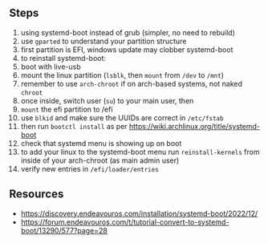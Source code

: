 ## Steps

1. using systemd-boot instead of grub (simpler, no need to rebuild)
2. use `gparted` to understand your partition structure
3. first partition is EFI, windows update may clobber systemd-boot
4. to reinstall systemd-boot:
5. boot with live-usb
6. mount the linux partition (`lsblk`, then `mount` from `/dev` to `/mnt`)
7. remember to use `arch-chroot` if on arch-based systems, not naked `chroot`
8. once inside, switch user (`su`) to your main user, then
9. `mount` the efi partition to /efi
10. use `blkid` and make sure the UUIDs are correct in `/etc/fstab`
10. then run `bootctl install` as per <https://wiki.archlinux.org/title/systemd-boot>
11. check that systemd menu is showing up on boot
12. to add your linux to the systemd-boot menu run `reinstall-kernels` from inside of your
  arch-chroot (as main admin user)
13. verify new entries in `/efi/loader/entries`

## Resources

- <https://discovery.endeavouros.com/installation/systemd-boot/2022/12/>
- <https://forum.endeavouros.com/t/tutorial-convert-to-systemd-boot/13290/577?page=28>
